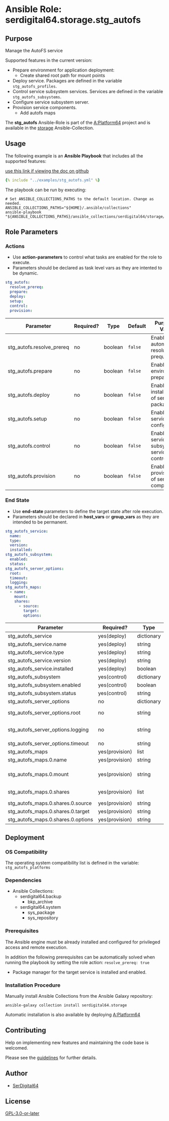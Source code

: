 # Ansible Role: serdigital64.storage.stg_autofs

## Purpose

Manage the AutoFS service

Supported features in the current version:

- Prepare environment for application deployment:
  - Create shared root path for mount points
- Deploy service. Packages are defined in the variable `stg_autofs_profiles`.
- Control service subsystem services. Services are defined in the variable `stg_autofs_subsystems`.
- Configure service subsystem server.
- Provision service components.
  - Add autofs maps

The **stg_autofs** Ansible-Role is part of the [A:Platform64](https://github.com/serdigital64/aplatform64) project and is available in the [storage](https://aplatform64.readthedocs.io/en/latest/collections/storage) Ansible-Collection.

## Usage

The following example is an **Ansible Playbook** that includes all the supported features:

[use this link if viewing the doc on github](https://github.com/aplatform64/storage/blob/main/playbooks/stg_autofs.yml)

```yaml
{% include "../examples/stg_autofs.yml" %}
```

The playbook can be run by executing:

```shell
# Set ANSIBLE_COLLECTIONS_PATHS to the default location. Change as needed.
ANSIBLE_COLLECTIONS_PATHS="${HOME}/.ansible/collections"
ansible-playbook "${ANSIBLE_COLLECTIONS_PATHS}/ansible_collections/serdigital64/storage/playbooks/stg_autofs.yml"
```

## Role Parameters

### Actions

- Use **action-parameters** to control what tasks are enabled for the role to execute.
- Parameters should be declared as task level vars as they are intented to be dynamic.

```yaml
stg_autofs:
  resolve_prereq:
  prepare:
  deploy:
  setup:
  control:
  provision:
```

| Parameter                 | Required? | Type    | Default | Purpose / Value                            |
| ------------------------- | --------- | ------- | ------- | ------------------------------------------ |
| stg_autofs.resolve_prereq | no        | boolean | `false` | Enable automatic resolution of prequisites |
| stg_autofs.prepare        | no        | boolean | `false` | Enable environment preparation             |
| stg_autofs.deploy         | no        | boolean | `false` | Enable installation of service packages    |
| stg_autofs.setup          | no        | boolean | `false` | Enable service configuration               |
| stg_autofs.control        | no        | boolean | `false` | Enable service subsystem service control   |
| stg_autofs.provision      | no        | boolean | `false` | Enable provisioning of service components  |

### End State

- Use **end-state** parameters to define the target state after role execution.
- Parameters should be declared in **host_vars** or **group_vars** as they are intended to be permanent.

```yaml
stg_autofs_service:
  name:
  type:
  version:
  installed:
stg_autofs_subsystem:
  enabled:
  status:
stg_autofs_server_options:
  root:
  timeout:
  logging:
stg_autofs_maps:
  - name:
    mount:
    shares:
      - source:
        target:
        options:
```

| Parameter                          | Required?      | Type       | Default     | Purpose / Value                                                                   |
| ---------------------------------- | -------------- | ---------- | ----------- | --------------------------------------------------------------------------------- |
| stg_autofs_service                 | yes(deploy)    | dictionary |             | Set service package end state                                                     |
| stg_autofs_service.name            | yes(deploy)    | string     | `"autofs"`  | Select service package name                                                       |
| stg_autofs_service.type            | yes(deploy)    | string     | `"distro"`  | Select service package type                                                       |
| stg_autofs_service.version         | yes(deploy)    | string     | `"latest"`  | Select service package version                                                    |
| stg_autofs_service.installed       | yes(deploy)    | boolean    | `true`      | Set service package end state                                                     |
| stg_autofs_subsystem               | yes(control)   | dictionary |             | Set service subsystem end state                                                   |
| stg_autofs_subsystem.enabled       | yes(control)   | boolean    | `false`     | Enable the subsystem?                                                             |
| stg_autofs_subsystem.status        | yes(control)   | string     | `"stopped"` | Set the service state                                                             |
| stg_autofs_server_options          | no             | dictionary |             | Set subsystem server options                                                      |
| stg_autofs_server_options.root     | no             | string     | `"/autofs"` | Base paths where map mount points will be created                                 |
| stg_autofs_server_options.logging  | no             | string     | `"none"`    | Logging level. Valid values defined in the variable `stg_autofs_logging`          |
| stg_autofs_server_options.timeout  | no             | string     | `"100"`     | Set autofs.timeout                                                                |
| stg_autofs_maps                    | yes(provision) | list       |             | Provision autofs maps                                                             |
| stg_autofs_maps.0.name             | yes(provision) | string     |             | Map name                                                                          |
| stg_autofs_maps.0.mount            | yes(provision) | string     |             | Directory where shares will be created. Relative tostg_autofs_server_options.root |
| stg_autofs_maps.0.shares           | yes(provision) | list       |             | List of shares to be added to the map                                             |
| stg_autofs_maps.0.shares.0.source  | yes(provision) | string     |             | Source share to mount                                                             |
| stg_autofs_maps.0.shares.0.target  | yes(provision) | string     |             | Target directory to monitor                                                       |
| stg_autofs_maps.0.shares.0.options | yes(provision) | string     |             | Share specific mount options                                                      |

## Deployment

### OS Compatibility

The operating system compatibility list is defined in the variable: `stg_autofs_platforms`

### Dependencies

- Ansible Collections:
  - serdigital64.backup
    - bkp_archive
  - serdigital64.system
    - sys_package
    - sys_repository

### Prerequisites

The Ansible engine must be already installed and configured for privileged access and remote execution.

In addition the following prerequisites can be automatically solved when running the playbook by setting the role action: `resolve_prereq: true`

- Package manager for the target service is installed and enabled.

### Installation Procedure

Manually install Ansible Collections from the Ansible Galaxy repository:

```shell
ansible-galaxy collection install serdigital64.storage
```

Automatic installation is also available by deploying [A:Platform64](https://aplatform64.readthedocs.io/en/latest/#deployment)

## Contributing

Help on implementing new features and maintaining the code base is welcomed.

Please see the [guidelines](https://aplatform64.readthedocs.io/en/latest/contributing/CONTRIBUTING) for further details.

## Author

- [SerDigital64](https://serdigital64.github.io/)

## License

[GPL-3.0-or-later](https://www.gnu.org/licenses/gpl-3.0.txt)
